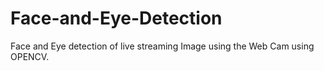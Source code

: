 # Face-and-Eye-Detection
Face and Eye detection of live streaming Image using the Web Cam using OPENCV.
